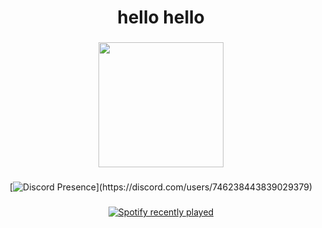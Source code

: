 <h1 align="center">hello hello</h1>

###

<div align="center">
  <img height="200" src="https://i.imgur.com/BFpOjSt.jpeg"  />
</div>

###

<div align="center">

[![Discord Presence](https://lanyard-profile-readme.vercel.app/api/746238443839029379?theme=light&bg=809ecf&animated=false&hideDiscrim=true&borderRadius=30px&idleMessage=Probably%20doing%20something%20else...)](https://discord.com/users/746238443839029379)

</div>

###

<div align="center">
  <a href="https://open.spotify.com/user/315gja2k45jtai7dffzkeva6ruxe">
    <img src="https://spotify-recently-played-readme.vercel.app/api?user=315gja2k45jtai7dffzkeva6ruxe&count=1" alt="Spotify recently played"  />
  </a>
</div>

